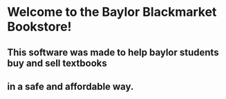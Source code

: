# Welcome to the Baylor Blackmarket Bookstore!

## This software was made to help baylor students buy and sell textbooks
## in a safe and affordable way.
